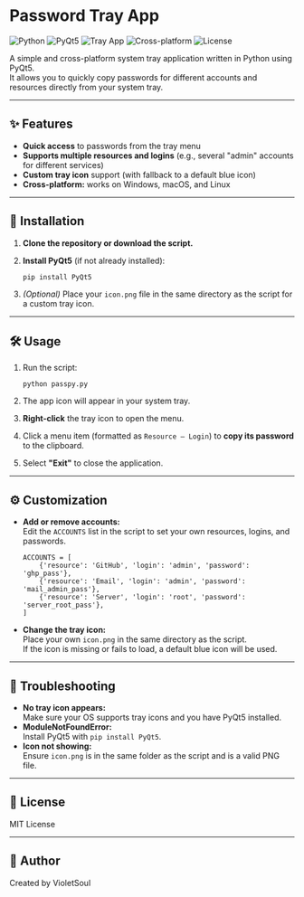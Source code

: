 # Password Tray App

![Python](https://img.shields.io/badge/Python-3776AB?style=flat&logo=python&logoColor=white)
![PyQt5](https://img.shields.io/badge/PyQt5-41CD52?style=flat&logo=qt&logoColor=white)
![Tray App](https://img.shields.io/badge/Tray_App-✓-blue)
![Cross-platform](https://img.shields.io/badge/Cross--platform-✓-brightgreen)
![License](https://img.shields.io/badge/License-MIT-blue)

A simple and cross-platform system tray application written in Python using PyQt5.  
It allows you to quickly copy passwords for different accounts and resources directly from your system tray.

---

## ✨ Features

- **Quick access** to passwords from the tray menu
- **Supports multiple resources and logins** (e.g., several "admin" accounts for different services)
- **Custom tray icon** support (with fallback to a default blue icon)
- **Cross-platform:** works on Windows, macOS, and Linux

---

## 🚀 Installation

1. **Clone the repository or download the script.**
2. **Install PyQt5** (if not already installed):

    ```
    pip install PyQt5
    ```

3. *(Optional)* Place your `icon.png` file in the same directory as the script for a custom tray icon.

---

## 🛠️ Usage

1. Run the script:

    ```
    python passpy.py
    ```

2. The app icon will appear in your system tray.
3. **Right-click** the tray icon to open the menu.
4. Click a menu item (formatted as `Resource — Login`) to **copy its password** to the clipboard.
5. Select **"Exit"** to close the application.

---

## ⚙️ Customization

- **Add or remove accounts:**  
  Edit the `ACCOUNTS` list in the script to set your own resources, logins, and passwords.

    ```
    ACCOUNTS = [
        {'resource': 'GitHub', 'login': 'admin', 'password': 'ghp_pass'},
        {'resource': 'Email', 'login': 'admin', 'password': 'mail_admin_pass'},
        {'resource': 'Server', 'login': 'root', 'password': 'server_root_pass'},
    ]
    ```

- **Change the tray icon:**  
  Place your own `icon.png` in the same directory as the script.  
  If the icon is missing or fails to load, a default blue icon will be used.

---

## 🐞 Troubleshooting

- **No tray icon appears:**  
  Make sure your OS supports tray icons and you have PyQt5 installed.
- **ModuleNotFoundError:**  
  Install PyQt5 with `pip install PyQt5`.
- **Icon not showing:**  
  Ensure `icon.png` is in the same folder as the script and is a valid PNG file.

---

## 📄 License

MIT License

---

## 👤 Author

Created by VioletSoul
